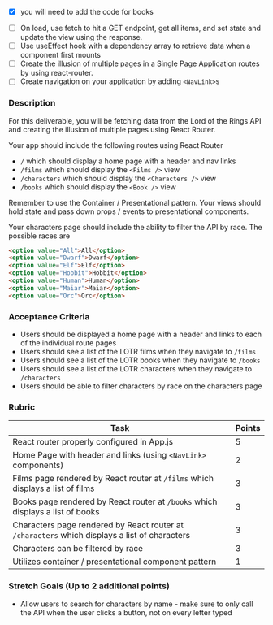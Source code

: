 - [x] you will need to add the code for books
<!-- Take a close look at the characters code for fetching to determine how to connect it to your state variables. -->
- [ ] On load, use fetch to hit a GET endpoint, get all items, and set state and update the view using the response.
- [ ] Use useEffect hook with a dependency array to retrieve data when a component first mounts
- [ ] Create the illusion of multiple pages in a Single Page Application routes by using react-router.
- [ ] Create navigation on your application by adding `<NavLink>`s

### Description

For this deliverable, you will be fetching data from the Lord of the Rings API and creating the illusion of multiple pages using React Router.

Your app should include the following routes using React Router

- `/` which should display a home page with a header and nav links
- `/films` which should display the `<Films />` view
- `/characters` which should display the `<Characters />` view
- `/books` which should display the `<Book />` view

Remember to use the Container / Presentational pattern. Your views should hold state and pass down props / events to presentational components.

Your characters page should include the ability to filter the API by race. The possible races are

```html
<option value="All">All</option>
<option value="Dwarf">Dwarf</option>
<option value="Elf">Elf</option>
<option value="Hobbit">Hobbit</option>
<option value="Human">Human</option>
<option value="Maiar">Maiar</option>
<option value="Orc">Orc</option>
```

### Acceptance Criteria

- Users should be displayed a home page with a header and links to each of the individual route pages
- Users should see a list of the LOTR films when they navigate to `/films`
- Users should see a list of the LOTR books when they navigate to `/books`
- Users should see a list of the LOTR characters when they navigate to `/characters`
- Users should be able to filter characters by race on the characters page

### Rubric

| Task                                                                                          | Points |
| --------------------------------------------------------------------------------------------- | ------ |
| React router properly configured in App.js                                                    | 5      |
| Home Page with header and links (using `<NavLink>` components)                                | 2      |
| Films page rendered by React router at `/films` which displays a list of films                | 3      |
| Books page rendered by React router at `/books` which displays a list of books                | 3      |
| Characters page rendered by React router at `/characters` which displays a list of characters | 3      |
| Characters can be filtered by race                                                            | 3      |
| Utilizes container / presentational component pattern                                         | 1      |

### Stretch Goals (Up to 2 additional points)

- Allow users to search for characters by name - make sure to only call the API when the user clicks a button, not on every letter typed
